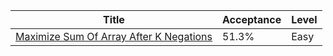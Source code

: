 | Title                                                                                                            | Acceptance   | Level   |
|------------------------------------------------------------------------------------------------------------------|--------------|---------|
| [Maximize Sum Of Array After K Negations](https://leetcode.com/problems/maximize-sum-of-array-after-k-negations) | 51.3%        | Easy    |